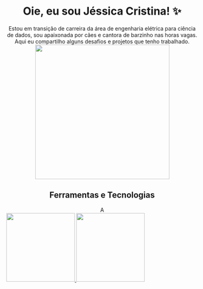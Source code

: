 
<h1 align="center"> Oie, eu sou Jéssica Cristina! ✨ </h1>



<div align="center"> 
  Estou em transição de carreira da área de engenharia elétrica para ciência de dados, sou apaixonada por cães e cantora de barzinho nas horas vagas. 
  Aqui eu compartilho alguns desafios e projetos que tenho trabalhado.
</div>


<div align="center">
  <img src=https://github.com/jessicacristinams/jessicacristinams/assets/109877484/b9e567ae-9d38-43d6-94d0-9909f997c786 width="353"/>
</div>


<h2 align="center"> 
  Ferramentas e Tecnologias
</h2>


<div align="center">
 A
</div>



<div>
<a href="https://github.com/jessicacristinams">
<img loading="lazy" height="180em" src="https://github-readme-stats.vercel.app/api/top-langs/?username=jessicacristinams&layout=compact&langs_count=7&theme=dracula"/>
<img loading="lazy" height="180em" src="https://github-readme-stats.vercel.app/api?username=jessicacristinams&show_icons=true&theme=dracula&include_all_commits=true&count_private=true"/>
</div>






